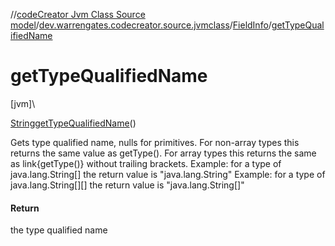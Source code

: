 //[codeCreator Jvm Class Source model](../../../index.md)/[dev.warrengates.codecreator.source.jvmclass](../index.md)/[FieldInfo](index.md)/[getTypeQualifiedName](get-type-qualified-name.md)

# getTypeQualifiedName

[jvm]\

[String](https://docs.oracle.com/javase/8/docs/api/java/lang/String.html)[getTypeQualifiedName](get-type-qualified-name.md)()

Gets type qualified name, nulls for primitives. For non-array types this returns the same value as getType(). For array types this returns the same as link{getType()} without trailing brackets. Example: for a type of java.lang.String[] the return value is &quot;java.lang.String&quot; Example: for a type of java.lang.String[][] the return value is &quot;java.lang.String[]&quot;

#### Return

the type qualified name

